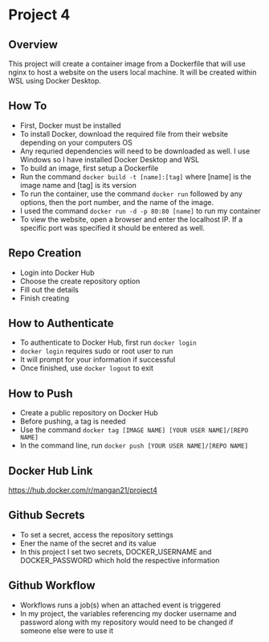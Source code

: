 # Project 4

## Overview

This project will create a container image from a Dockerfile that will use nginx to host a website on the users local machine. It will be created within WSL using Docker Desktop.

## How To

- First, Docker must be installed
- To install Docker, download the required file from their website depending on your computers OS
- Any requried dependencies will need to be downloaded as well. I use Windows so I have installed Docker Desktop and WSL
- To build an image, first setup a Dockerfile
- Run the command `docker build -t [name]:[tag]` where [name] is the image name and [tag] is its version
- To run the container, use the command `docker run` followed by any options, then the port number, and the name of the image.
- I used the command `docker run -d -p 80:80 [name]` to run my container
- To view the website, open a browser and enter the localhost IP. If a specific port was specified it should be entered as well.

## Repo Creation

- Login into Docker Hub
- Choose the create repository option
- Fill out the details
- Finish creating

## How to Authenticate 

- To authenticate to Docker Hub, first run `docker login`
- `docker login` requires sudo or root user to run
- It will prompt for your information if successful
- Once finished, use `docker logout` to exit

## How to Push

- Create a public repository on Docker Hub
- Before pushing, a tag is needed
- Use the command `docker tag [IMAGE NAME] [YOUR USER NAME]/[REPO NAME]`
- In the command line, run `docker push [YOUR USER NAME]/[REPO NAME]`

## Docker Hub Link

https://hub.docker.com/r/mangan21/project4

## Github Secrets

- To set a secret, access the repository settings
- Ener the name of the secret and its value
- In this project I set two secrets, DOCKER_USERNAME and DOCKER_PASSWORD which hold the respective information

## Github Workflow

- Workflows runs a job(s) when an attached event is triggered
- In my project, the variables referencing my docker username and password along with my repository would need to be changed if someone else were to use it
